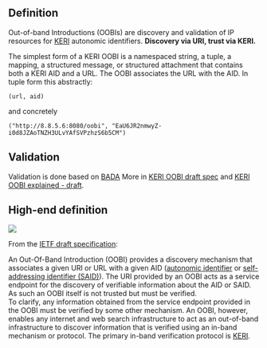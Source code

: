 ## Definition

Out-of-band Introductions (OOBIs) are discovery and validation of IP resources for [KERI](term_key-event-receipt-infrastructure-(KERI)) autonomic identifiers. **Discovery via URI, trust via KERI.**

The simplest form of a KERI OOBI is a namespaced string, a tuple, a mapping, a structured message, or structured attachment that contains both a KERI AID and a URL. The OOBI associates the URL with the AID. In tuple form this abstractly:

```code
(url, aid)
```

and concretely

```code
("http://8.8.5.6:8080/oobi", "EaU6JR2nmwyZ-i0d8JZAoTNZH3ULvYAfSVPzhzS6b5CM")
```

## Validation

Validation is done based on [BADA](#best-available-data-acceptance-mechanism) More in 
[KERI OOBI draft spec](https://hackmd.io/MxTAIBQTRkWU4-w140tNuA?view) and [KERI OOBI explained - draft](https://medium.com/p/510467856035).

## High-end definition

![](https://hackmd.io/_uploads/H13bNyPiq.png)

From the [IETF draft specification](https://datatracker.ietf.org/doc/html/draft-ssmith-oobi):
 
An Out-Of-Band Introduction (OOBI) provides a discovery mechanism that associates a given URI or URL with a given AID ([autonomic identifier](term_autonomic-identifier-(AID)) or [self-addressing identifier (SAID)](term_self-addressing-identifier-(SAID))). The URI provided by an OOBI acts as a service endpoint for the discovery of verifiable information about the AID or SAID. As such an OOBI itself is not trusted but must be verified.  
To clarify, any information obtained from the service endpoint provided in the OOBI must be verified by some other mechanism.  An OOBI, however, enables any internet and web search infrastructure to act as an out-of-band infrastructure to discover information that is verified using an in-band mechanism or protocol.
The primary in-band verification protocol is [KERI](term_key-event-receipt-infrastructure-(KERI)).
